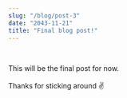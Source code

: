 ```yaml
---
slug: "/blog/post-3"
date: "2043-11-21"
title: "Final blog post!"
---
```


<br>

This will be the final post for now. 
<br><br>
Thanks for sticking around ✌